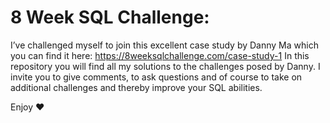 
# 8 Week SQL Challenge:


I’ve challenged myself to join this excellent case study by Danny Ma which you can find it here:
https://8weeksqlchallenge.com/case-study-1 
In this repository you will find all my solutions to the challenges posed by Danny.
I invite you to give comments, to ask questions and of course to take on additional challenges and thereby improve your SQL abilities.

Enjoy ❤️
